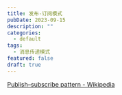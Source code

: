 ```yaml
---
title: 发布-订阅模式
pubDate: 2023-09-15
description: ""
categories:
  - default
tags:
  - 消息传递模式
featured: false
draft: true
---
```


[Publish–subscribe pattern - Wikipedia](https://en.wikipedia.org/wiki/Publish%E2%80%93subscribe_pattern)
